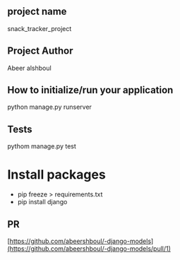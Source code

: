 ## project name

snack_tracker_project

## Project Author

Abeer alshboul

## How to initialize/run your application

python manage.py runserver

## Tests

pythom manage.py test

# Install packages

* pip freeze > requirements.txt 
* pip install django

## PR
[https://github.com/abeershboul/-django-models](https://github.com/abeershboul/-django-models/pull/1)
